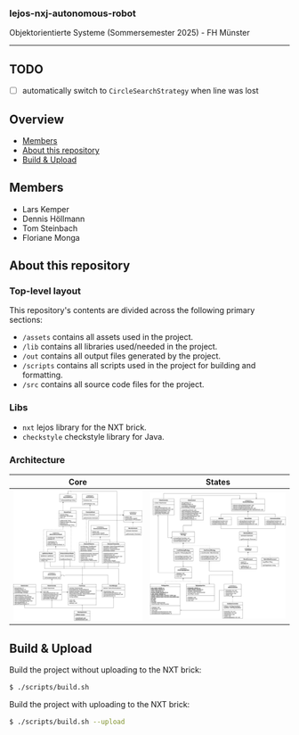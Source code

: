 <h3>lejos-nxj-autonomous-robot</h3>
<p>Objektorientierte Systeme (Sommersemester 2025) - FH Münster</p>

---

## TODO

- [ ] automatically switch to `CircleSearchStrategy` when line was lost

## Overview

- [Members](https://github.com/fh-dualies/lejos-nxj-autonomous-robot#members)
- [About this repository](https://github.com/fh-dualies/lejos-nxj-autonomous-robot#about-this-repository)
- [Build & Upload](https://github.com/fh-dualies/lejos-nxj-autonomous-robot#build--upload)

## Members

- Lars Kemper
- Dennis Höllmann
- Tom Steinbach
- Floriane Monga

## About this repository

### Top-level layout

This repository's contents are divided across the following primary sections:

- `/assets` contains all assets used in the project.
- `/lib` contains all libraries used/needed in the project.
- `/out` contains all output files generated by the project.
- `/scripts` contains all scripts used in the project for building and formatting.
- `/src` contains all source code files for the project.

### Libs

- `nxt` lejos library for the NXT brick.
- `checkstyle` checkstyle library for Java.

### Architecture

|                               Core                                |                                States                                 |
|:-----------------------------------------------------------------:|:---------------------------------------------------------------------:|
| ![core](/assets/diagrams/class-diagram/core-class-diagram.drawio.svg?raw=true) | ![states](/assets/diagrams/class-diagram/states-class-diagram.drawio.svg?raw=true) |

## Build & Upload

Build the project without uploading to the NXT brick:

```sh
$ ./scripts/build.sh
```

Build the project with uploading to the NXT brick:

```sh
$ ./scripts/build.sh --upload
```